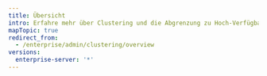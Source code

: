 ```yaml
---
title: Übersicht
intro: Erfahre mehr über Clustering und die Abgrenzung zu Hoch-Verfügbarkeit.
mapTopic: true
redirect_from:
  - /enterprise/admin/clustering/overview
versions:
  enterprise-server: '*'
---
```


